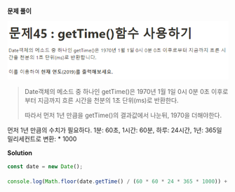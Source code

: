 **문제 풀이**

![이미지](../assets/images/result_45.PNG)

> Date객체의 메소드 중 하나인 getTime()은 1970년 1월 1일 0시 0분 0초 이후로부터 지금까지 흐른 시간을 천분의 1초 단위(ms)로 반환한다.
>
> 따라서 먼저 1년 만큼을 getTime()의 결과값에서 나눈뒤, 1970을 더해야한다.

먼저 1년 만큼의 수치가 필요하다.
1분: 60초, 1시간: 60분, 하루: 24시간, 1년: 365일
밀리세컨트로 변환: \* 1000

**Solution**

```javascript
const date = new Date();

console.log(Math.floor(date.getTime() / (60 * 60 * 24 * 365 * 1000)) + 1970);
```
